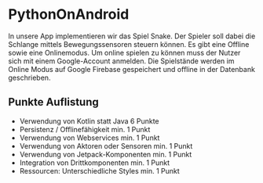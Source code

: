 # PythonOnAndroid
In unsere App implementieren wir das Spiel Snake. Der Spieler soll dabei die Schlange mittels 
Bewegungssensoren steuern können. Es gibt eine Offline sowie eine Onlinemodus. 
Um online spielen zu können muss der Nutzer sich mit einem Google-Account anmelden. 
Die Spielstände werden im Online Modus auf Google Firebase gespeichert 
und offline in der Datenbank geschrieben.

## Punkte Auflistung
* Verwendung von Kotlin statt Java           6 Punkte
* Persistenz / Offlinefähigkeit         min. 1 Punkt
* Verwendung von Webservices            min. 1 Punkt
* Verwendung von Aktoren oder Sensoren  min. 1 Punkt
* Verwendung von Jetpack-Komponenten    min. 1 Punkt
* Integration von Drittkomponenten      min. 1 Punkt
* Ressourcen: Unterschiedliche Styles   min. 1 Punkt